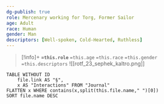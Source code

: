 ```yaml
---
dg-publish: true
role: Mercenary working for Torg, Former Sailor
age: Adult
race: Human
gender: Man
descriptors: [Well-spoken, Cold-Hearted, Ruthless]
---
```


> [!info]+
> **`=this.role`**
> `=this.age` `=this.race` `=this.gender`
> `=this.descriptors` 
> ![[rotf_23_sephek_kaltro.png]]


```dataview
TABLE WITHOUT ID
	file.link AS "§", 
	x AS "Interactions" FROM "Journal"
FLATTEN x WHERE contains(x,split(this.file.name," ")[0])
SORT file.name DESC
```
